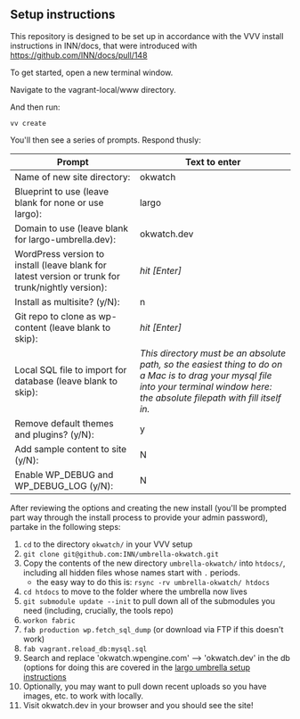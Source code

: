 ## Setup instructions

This repository is designed to be set up in accordance with the VVV install instructions in INN/docs, that were introduced with https://github.com/INN/docs/pull/148

To get started, open a new terminal window.

Navigate to the vagrant-local/www directory.

And then run:

```
vv create
```
You'll then see a series of prompts. Respond thusly:

Prompt | Text to enter 
------------ | -------------
Name of new site directory: | okwatch
Blueprint to use (leave blank for none or use largo): | largo
Domain to use (leave blank for largo-umbrella.dev): | okwatch.dev
WordPress version to install (leave blank for latest version or trunk for trunk/nightly version): | *hit [Enter]*
Install as multisite? (y/N): | n
Git repo to clone as wp-content (leave blank to skip): | *hit [Enter]*
Local SQL file to import for database (leave blank to skip): | *This directory must be an absolute path, so the easiest thing to do on a Mac is to drag your mysql file into your terminal window here: the absolute filepath with fill itself in.*
Remove default themes and plugins? (y/N): | y
Add sample content to site (y/N): | N
Enable WP_DEBUG and WP_DEBUG_LOG (y/N): | N

After reviewing the options and creating the new install (you'll be prompted part way through the install process to provide your admin password), partake in the following steps:

1. `cd` to the directory `okwatch/` in your VVV setup
2. `git clone git@github.com:INN/umbrella-okwatch.git`
3. Copy the contents of the new directory `umbrella-okwatch/` into `htdocs/`, including all hidden files whose names start with `.` periods.
	- the easy way to do this is: `rsync -rv umbrella-okwatch/ htdocs`
4. `cd htdocs` to move to the folder where the umbrella now lives
5. `git submodule update --init` to pull down all of the submodules you need (including, crucially, the tools repo)
6. `workon fabric`
7. `fab production wp.fetch_sql_dump` (or download via FTP if this doesn't work)
8. `fab vagrant.reload_db:mysql.sql`
9. Search and replace 'okwatch.wpengine.com' --> 'okwatch.dev' in the db (options for doing this are covered in the [largo umbrella setup instructions](https://github.com/INN/docs/blob/master/projects/largo/umbrella-setup.md)
10. Optionally, you may want to pull down recent uploads so you have images, etc. to work with locally.
11. Visit okwatch.dev in your browser and you should see the site!
